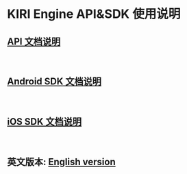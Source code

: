 # KIRI Engine API&SDK 使用说明

## [API 文档说明](API/README_Chinese.md)

<br/>

## [Android SDK 文档说明](SDK/Android/README_Chinese.md)

<br/>

## [iOS SDK 文档说明](SDK/iOS/README_Chinese.md)

<br/>

## 英文版本: [English version](README.md)